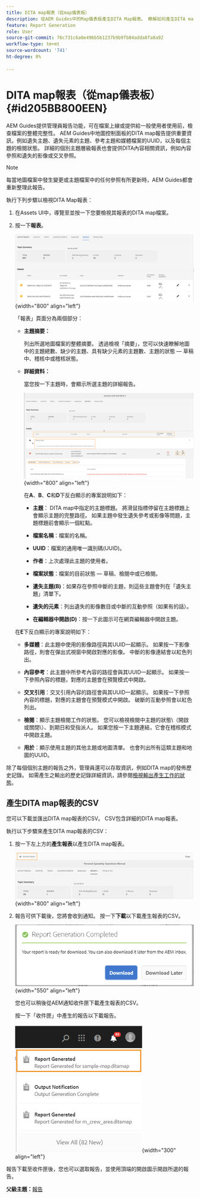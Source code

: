 ```yaml
---
title: DITA map報表（從map儀表板）
description: 從AEM Guides中的Map儀表板產生DITA Map報表。 瞭解如何產生DITA map報表的CSV。
feature: Report Generation
role: User
source-git-commit: 76c731c6a0e496b5b1237b9b9fb84adda8fa8a92
workflow-type: tm+mt
source-wordcount: '741'
ht-degree: 0%

---
```


# DITA map報表（從map儀表板） {#id205BB800EEN}

AEM Guides提供管理員報告功能，可在檔案上線或提供給一般使用者使用前，檢查檔案的整體完整性。 AEM Guides中地圖控制面板的DITA map報告提供重要資訊，例如遺失主題、遺失元素的主題、參考主題和媒體檔案的UUID，以及每個主題的檢閱狀態。 詳細的個別主題層級報表也會提供DITA內容相關資訊，例如內容參照和遺失的影像或交叉參照。

>[!NOTE]
>
> 每當地圖檔案中發生變更或主題檔案中的任何參照有所更新時，AEM Guides都會重新整理此報告。

執行下列步驟以檢視DITA Map報表：

1. 在Assets UI中，導覽至並按一下您要檢視其報表的DITA map檔案。

1. 按一下&#x200B;**報表**。

   ![](images/reports-page-uuid.png){width="800" align="left"}

   「報表」頁面分為兩個部分：

   - **主題摘要：**

     列出所選地圖檔案的整體摘要。 透過檢視「摘要」，您可以快速瞭解地圖中的主題總數、缺少的主題、具有缺少元素的主題數、主題的狀態 — 草稿中、稽核中或稽核狀態。

   - **詳細資料：**

     當您按一下主題時，會顯示所選主題的詳細報告。

     ![](images/detailed-report-uuid.png){width="800" align="left"}

     在&#x200B;**A**、**B**、**C**&#x200B;和&#x200B;**D**&#x200B;下反白顯示的專案說明如下：

      - **主題**： DITA map中指定的主題標題。 將滑鼠指標停留在主題標題上會顯示主題的完整路徑。 如果主題中發生遺失參考或影像等問題，主題標題前會顯示一個紅點。

      - **檔案名稱**：檔案的名稱。

      - **UUID**：檔案的通用唯一識別碼\(UUID\)。

      - **作者**：上次處理此主題的使用者。

      - **檔案狀態**：檔案的目前狀態 — 草稿、檢閱中或已檢閱。

      - **遺失主題\(B\)**：如果存在參照中斷的主題，則這些主題會列在「遺失主題」清單下。

      - **遺失的元素**：列出遺失的影像數目或中斷的互動參照（如果有的話）。

      - **在編輯器中開啟\(D\)**：按一下此圖示可在網頁編輯器中開啟主題。


   在&#x200B;**E**&#x200B;下反白顯示的專案說明如下：

   - **多媒體**：此主題中使用的影像路徑與其UUID一起顯示。 如果按一下影像路徑，則會在彈出式視窗中開啟對應的影像。 中斷的影像連結會以紅色列出。

   - **內容參考**：此主題中所參考內容的路徑會與其UUID一起顯示。 如果按一下參照內容的標題，對應的主題會在預覽模式中開啟。

   - **交叉引用**：交叉引用內容的路徑會與其UUID一起顯示。 如果按一下參照內容的標題，對應的主題會在預覽模式中開啟。 破斷的互動參照會以紅色列出。

   - **檢閱**：顯示主題檢閱工作的狀態。 您可以檢視檢閱中主題的狀態\（開啟或關閉\）、到期日和受指派人。 如果您按一下主題連結，它會在稽核模式中開啟主題。

   - **用於**：顯示使用主題的其他主題或地圖清單。 也會列出所有這類主題和地圖的UUID。

除了每個個別主題的報告之外，管理員還可以存取資訊，例如DITA map的發佈歷史記錄。 如需產生之輸出的歷史記錄詳細資訊，請參閱[檢視輸出產生工作的狀態](generate-output-for-a-dita-map.md#viewing_output_history)。

## 產生DITA map報表的CSV

您可以下載並匯出DITA map報表的CSV。 CSV包含詳細的DITA map報表。

執行以下步驟來產生DITA map報表的CSV：

1. 按一下左上方的&#x200B;**產生報表**&#x200B;以產生DITA map報表。

   ![](images/generate-DITA-map-report.png){width="800" align="left"}

1. 報告可供下載後，您將會收到通知。 按一下&#x200B;**下載**&#x200B;以下載產生報表的CSV。

   ![](images/download-report-dialog.png){width="550" align="left"}


   您也可以稍後從AEM通知收件匣下載產生報表的CSV。

   按一下「收件匣」中產生的報告以下載報告。

   ![](images/report-inbox--notification.png){width="300" align="left"}

報告下載至收件匣後，您也可以選取報告，並使用頂端的開啟圖示開啟所選的報告。

**父級主題：**[&#x200B;報告](reports-intro.md)
